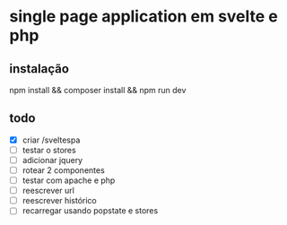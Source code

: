 # single page application em svelte e php

## instalação
npm install && composer install && npm run dev

## todo
- [x] criar /sveltespa
- [ ] testar o stores
- [ ] adicionar jquery
- [ ] rotear 2 componentes
- [ ] testar com apache e php
- [ ] reescrever url
- [ ] reescrever histórico
- [ ] recarregar usando popstate e stores
